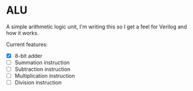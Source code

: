 # ALU

A simple arithmetic logic unit, I'm writing this so I get a feel for Verilog and how it works.


Current features:
- [x] 8-bit adder
- [ ] Summation instruction
- [ ] Subtraction instruction
- [ ] Multiplication instruction
- [ ] Division instruction